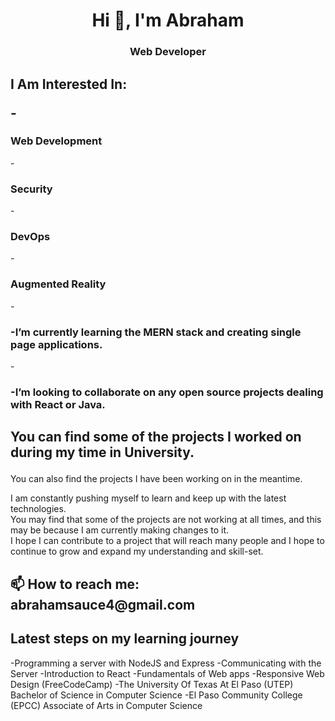 <h1 align='center'> Hi 👋, I'm Abraham</h1>
<h3 align='center'>Web Developer</h3>

<h2>I Am Interested In: 

-<h3>Web Development</h3>
-<h3>Security</h3>
-<h3>DevOps</h3>
-<h3>Augmented Reality</h3>
-<h3> -I’m currently learning the MERN stack and creating single page applications.</h3>
-<h3>-I’m looking to collaborate on any open source projects dealing with React or Java.</h3>

##  <p>You can find some of the projects I worked on during my time in University.  
  You can also find the projects I have been working on in the meantime.

  I am constantly pushing myself to learn and keep up with the latest technologies.  
  You may find that some of the projects are not working at all times, 
  and this may be because I am currently making changes to it.  
  I hope I can contribute to a project that will reach many people and I hope 
  to continue to grow and expand my understanding and skill-set. </p>

<h2> 📫 How to reach me: abrahamsauce4@gmail.com</h2>
  
## Latest steps on my learning journey
  -Programming a server with NodeJS and Express
  -Communicating with the Server
  -Introduction to React
  -Fundamentals of Web apps
  -Responsive Web Design (FreeCodeCamp)
  -The University Of Texas At El Paso (UTEP) Bachelor of Science in Computer Science
  -El Paso Community College (EPCC) Associate of Arts in Computer Science

<!---
ashermanli/ashermanli is a ✨ special ✨ repository because its `README.md` (this file) appears on your GitHub profile.
You can click the Preview link to take a look at your changes.
--->
